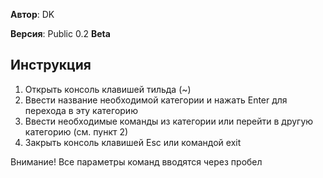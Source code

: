 **Автор**: DK

**Версия**: Public 0.2 **Beta**

## **Инструкция**

1. Открыть консоль клавишей тильда (~)
2. Ввести название необходимой категории и нажать Enter для перехода в эту категорию
3. Ввести необходимые команды из категории или перейти в другую категорию (см. пункт 2)
4. Закрыть консоль клавишей Esc или командой exit

Внимание! Все параметры команд вводятся через пробел
